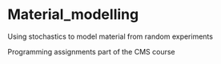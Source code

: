 # Material_modelling
Using stochastics to model material from random experiments

Programming assignments part of the CMS course 
